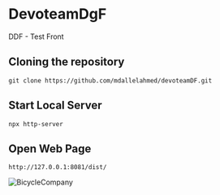 # DevoteamDgF
DDF - Test Front

## Cloning the repository

```git clone https://github.com/mdallelahmed/devoteamDF.git```

## Start Local Server

```npx http-server```

## Open Web Page 

```http://127.0.0.1:8081/dist/```

![BicycleCompany](https://github.com/mdallelahmed/DevoteamDgF/BicycleCompany.png)

